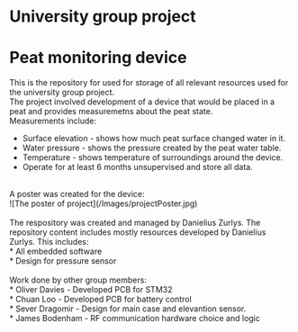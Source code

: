 # University group project
# Peat monitoring device
This is the repository for used for storage of all relevant resources used for the university group project.<br>
The project involved development of a device that would be placed in a peat and provides measuremetns about the peat state.</br>
Measurements include:</br>
* Surface elevation - shows how much peat surface changed water in it.</br>
* Water pressure - shows the pressure created by the peat water table.</br>
* Temperature - shows temperature of surroundings around the device.</br>
* Operate for at least 6 months unsupervised and store all data.</br>
</br>
A poster was created for the device:</br>
![The poster of project](/Images/projectPoster.jpg)</br>
</br>
The respository was created and managed by Danielius Zurlys. The repository content includes mostly resources developed by Danielius Zurlys. This includes:<br>
* All embedded software<br>
* Design for pressure sensor<br>
<br>
Work done by other group members:<br>
* Oliver Davies - Developed PCB for STM32<br>
* Chuan Loo - Developed PCB for battery control<br>
* Sever Dragomir - Design for main case and elevantion sensor.<br>
* James Bodenham - RF communication hardware choice and logic<br>



